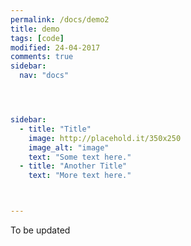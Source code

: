 ```yaml
---
permalink: /docs/demo2
title: demo
tags: [code]
modified: 24-04-2017
comments: true
sidebar:
  nav: "docs"




sidebar:
  - title: "Title"
    image: http://placehold.it/350x250
    image_alt: "image"
    text: "Some text here."
  - title: "Another Title"
    text: "More text here."



---
```



To be updated
